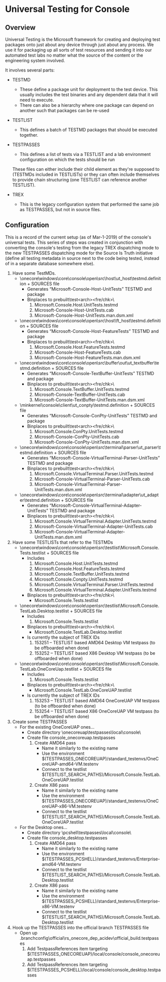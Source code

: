 # Universal Testing for Console

## Overview

Universal Testing is the Microsoft framework for creating and deploying test packages onto just about any device through just about any process. We use it for packaging up all sorts of test resources and sending it into our automated test labs no matter what the source of the content or the engineering system involved.

It involves several parts:
- TESTMD
  - These define a package unit for deployment to the test device. This usually includes the test binaries and any dependent data that it will need to execute.
  - There can also be a hierarchy where one package can depend on another such that packages can be re-used

- TESTLIST
  - This defines a batch of TESTMD packages that should be executed together.

- TESTPASSES
  - This defines a list of tests via a TESTLIST and a lab environment configuration on which the tests should be run

  These files can either include their child element as they're supposed to (TESTMDs included in TESTLISTs) or they can often include themselves to provide chain structuring (one TESTLIST can reference another TESTLIST).

- TREX
    - This is the legacy configuration system that performed the same job as TESTPASSES, but not in source files.

## Configuration

  This is a record of the current setup (as of Mar-1-2019) of the console's universal tests. This series of steps was created in conjunction with converting the console's testing from the legacy TREX dispatching mode to the new TESTPASSES dispatching mode for the Source Is Truth initiative (define all testing metadata in source next to the code being tested, instead of in a separate database somewhere else).

1.	Have some TestMDs.
    -	\onecore\windows\core\console\open\src\host\ut_host\testmd.definition + SOURCES file
        - 	Generates “Microsoft-Console-Host-UnitTests” TESTMD and package
        -	Binplaces to prebuilt\test\<arch>\<fre/chk>\
            1.	Microsoft.Console.Host.UnitTests.testmd
            1.	Microsoft-Console-Host-UnitTests.cab
            1.	Microsoft-Console-Host-UnitTests.man.dsm.xml
    - 	\onecore\windows\core\console\open\src\host\ft_host\testmd.definition + SOURCES file
        -	Generates “Microsoft-Console-Host-FeatureTests” TESTMD and package
        -	Binplaces to prebuilt\test\<arch>\<fre/chk>\
            1.	Microsoft.Console.Host.FeatureTests.testmd
            1.	Microsoft-Console-Host-FeatureTests.cab
            1.	Microsoft-Console-Host-FeatureTests.man.dsm.xml
    -	\onecore\windows\core\console\open\src\buffer\out\ut_textbuffer\testmd.definition + SOURCES file
        -	Generates “Microsoft-Console-TextBuffer-UnitTests” TESTMD and package
        -	Binplaces to prebuilt\test\<arch>\<fre/chk>\
            1.	Microsoft.Console.TextBuffer.UnitTests.testmd
            1.	Microsoft-Console-TextBuffer-UnitTests.cab
            1.	Microsoft-Console-TextBuffer-UnitTests.man.dsm.xml
    -	\minkernel\console\client\ut_conpty\testmd.definition + SOURCES file
        - 	Generates “Microsoft-Console-ConPty-UnitTests” TESTMD and package
        - 	Binplaces to prebuilt\test\<arch>\<fre/chk>\
            1.	Microsoft.Console.ConPty.UnitTests.testmd
            1.	Microsoft-Console-ConPty-UnitTests.cab
            1.	Microsoft-Console-ConPty-UnitTests.man.dsm.xml
    - 	\onecore\windows\core\console\open\src\terminal\parser\ut_parser\testmd.definition + SOURCES file
        - 	Generates “Microsoft-Console-VirtualTerminal-Parser-UnitTests” TESTMD and package
        - 	Binplaces to prebuilt\test\<arch>\<fre/chk>\
            1.	Microsoft.Console.VirtualTerminal.Parser.UnitTests.testmd
            1.	Microsoft-Console-VirtualTerminal-Parser-UnitTests.cab
            1.	Microsoft-Console-VirtualTerminal-Parser-UnitTests.man.dsm.xml
    - \onecore\windows\core\console\open\src\terminal\adapter\ut_adapter\testmd.definition + SOURCES file
        -	Generates “Microsoft-Console-VirtualTerminal-Adapter-UnitTests” TESTMD and package
        -	Binplaces to prebuilt\test\<arch>\<fre/chk>\
            1.	Microsoft.Console.VirtualTerminal.Adapter.UnitTests.testmd
            1.	Microsoft-Console-VirtualTerminal-Adapter-UnitTests.cab
            1.	Microsoft-Console-VirtualTerminal-Adapter-UnitTests.man.dsm.xml
1.	Have some TESTLISTs that refer to the TESTMDs
    - 	\onecore\windows\core\console\open\src\testlist\Microsoft.Console.Tests.testlist + SOURCES file
        - 	Includes 
            1.	Microsoft.Console.Host.UnitTests.testmd
            1.	Microsoft.Console.Host.FeatureTests.testmd
            1.	Microsoft.Console.TextBuffer.UnitTests.testmd
            1.	Microsoft.Console.Conpty.UnitTests.testmd
            1.	Microsoft.Console.VirtualTerminal.Parser.UnitTests.testmd
            1.	Microsoft.Console.VirtualTerminal.Adapter.UnitTests.testmd
        - 	Binplaces to prebuilt\test\<arch>\<fre/chk>\
            - 	Microsoft.Console.Tests.testlist
    - 	\onecore\windows\core\console\open\src\testlist\Microsoft.Console.TestLab.Desktop.testlist + SOURCES file
        - Includes
            1.	Microsoft.Console.Tests.testlist
        - 	Binplaces to prebuilt\test\<arch>\<fre/chk>\
            - 	Microsoft.Console.TestLab.Desktop.testlist
        - 	Is currently the subject of TREX IDs
            1.	153251 – TESTLIST based AMD64 Desktop VM testpass (to be offboarded when done)
            1.	153252 – TESTLIST based X86 Desktop VM testpass (to be offboarded when done)
    -	\onecore\windows\core\console\open\src\testlist\Microsoft.Console.TestLab.OneCoreUap.testlist + SOURCES file
        -	Includes
            1.	Microsoft.Console.Tests.testlist
        - 	Binplaces to prebuilt\test\<arch>\<fre/chk>\
            -	Microsoft.Console.TestLab.OneCoreUAP.testlist
        -	Is currently the subject of TREX IDs
            1.	153253 – TESTLIST based AMD64 OneCoreUAP VM testpass (to be offboarded when done)
            1.	153254 – TESTLIST based X86 OneCoreUAP VM testpass (to be offboarded when done)
1.	Create some TESTPASSES
    - 	For the existing OneCoreUAP ones…
        - 	Create directory \onecoreuap\testpasses\local\console\
        - 	Create file console_onecoreuap.testpasses
            1.	Create AMD64 pass
                -	Name it similarly to the existing name
                -	Use the environment $(TESTPASSES_ONECOREUAP)/standard_testenvs/OneCoreUAP-amd64-VM.testenv
                -	Connect to the testlist $(TESTLIST_SEARCH_PATHS)/Microsoft.Console.TestLab.OneCoreUAP.testlist
            1.	Create X86 pass
                -	Name it similarly to the existing name
                -	Use the environment $(TESTPASSES_ONECOREUAP)/standard_testenvs/OneCoreUAP-x86-VM.testenv
                -	Connect to the testlist $(TESTLIST_SEARCH_PATHS)/Microsoft.Console.TestLab.OneCoreUAP.testlist
    - 	For the Desktop ones…
        -	Create directory \pcshell\testpasses\local\console\
        - 	Create file console_desktop.testpasses
            1.	Create AMD64 pass
                - 	Name it similarly to the existing name
                - 	Use the environment $(TESTPASSES_PCSHELL)/standard_testenvs/Enterprise-amd64-VM.testenv
                - 	Connect to the testlist $(TESTLIST_SEARCH_PATHS)/Microsoft.Console.TestLab.Desktop.testlist
            1.	Create X86 pass
                - 	Name it similarly to the existing name
                - 	Use the environment $(TESTPASSES_PCSHELL)/standard_testenvs/Enterprise-x86-VM.testenv
                - 	Connect to the testlist $(TESTLIST_SEARCH_PATHS)/Microsoft.Console.TestLab.Desktop.testlist
1.	Hook up the TESTPASSES into the official branch TESTPASSES file
    - 	Open up \.branchconfig\official\rs_onecore_dep_acidev\official_build.testpasses
        1.	Add TestpassReferences item targeting $(TESTPASSES_ONECOREUAP)/local/console/console_onecoreuap.testpasses
        1.	Add TestpassReferences item targeting $(TESTPASSES_PCSHELL)/local/console/console_desktop.testpasses
